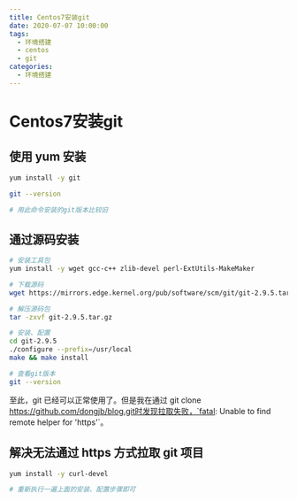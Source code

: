 ```yaml
---
title: Centos7安装git
date: 2020-07-07 10:00:00
tags:
  - 环境搭建
  - centos
  - git
categories:
  - 环境搭建
---
```


# Centos7安装git

## 使用 yum 安装

```bash
yum install -y git

git --version

# 用此命令安装的git版本比较旧
```

## 通过源码安装

```bash
# 安装工具包
yum install -y wget gcc-c++ zlib-devel perl-ExtUtils-MakeMaker

# 下载源码
wget https://mirrors.edge.kernel.org/pub/software/scm/git/git-2.9.5.tar.gz

# 解压源码包
tar -zxvf git-2.9.5.tar.gz

# 安装、配置
cd git-2.9.5
./configure --prefix=/usr/local
make && make install

# 查看git版本
git --version
```

至此，git 已经可以正常使用了。但是我在通过 git clone https://github.com/dongjb/blog.git时发现拉取失败，`fatal: Unable to find remote helper for 'https'`。

## 解决无法通过 https 方式拉取 git 项目

```bash
yum install -y curl-devel

# 重新执行一遍上面的安装、配置步骤即可
```
